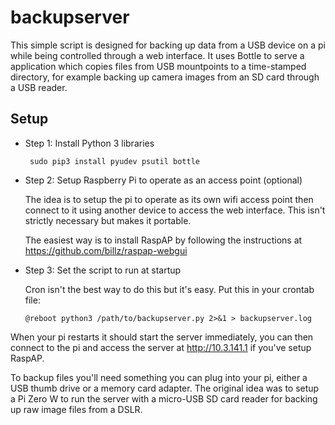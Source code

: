 # backupserver

This simple script is designed for backing up data from a USB device on a pi while being controlled through a web interface.
It uses Bottle to serve a application which copies files from USB mountpoints to a time-stamped directory, for example
backing up camera images from an SD card through a USB reader.

## Setup

 * Step 1: Install Python 3 libraries

        sudo pip3 install pyudev psutil bottle
    
 * Step 2: Setup Raspberry Pi to operate as an access point (optional)
 
   The idea is to setup the pi to operate as its own wifi access point then connect to it using another device to access the web interface. This isn't strictly necessary but makes it portable.
 
   The easiest way is to install RaspAP by following the instructions at https://github.com/billz/raspap-webgui
 
 * Step 3: Set the script to run at startup
 
   Cron isn't the best way to do this but it's easy. Put this in your crontab file:
 
       @reboot python3 /path/to/backupserver.py 2>&1 > backupserver.log
 
When your pi restarts it should start the server immediately, you can then connect to the pi and access the server at 
http://10.3.141.1 if you've setup RaspAP.

To backup files you'll need something you can plug into your pi, either a USB thumb drive or a memory card adapter. 
The original idea was to setup a Pi Zero W to run the server with a micro-USB SD card reader for backing up raw image
files from a DSLR.